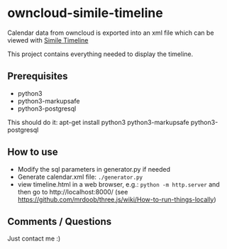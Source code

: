 owncloud-simile-timeline
========================

Calendar data from owncloud is exported into an xml file which can be viewed with [Simile Timeline](http://www.simile-widgets.org/timeline/)

This project contains everything needed to display the timeline.

Prerequisites
-------------

* python3
* python3-markupsafe
* python3-postgresql

This should do it:
    apt-get install python3 python3-markupsafe python3-postgresql


How to use
----------

* Modify the sql parameters in generator.py if needed
* Generate calendar.xml file: `./generator.py`
* view timeline.html in a web browser, e.g.: `python -m http.server` and then go to http://localhost:8000/
  (see https://github.com/mrdoob/three.js/wiki/How-to-run-things-locally)


Comments / Questions
--------------------

Just contact me :)
